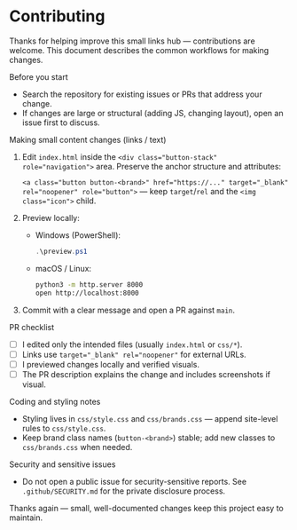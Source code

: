 # Contributing

Thanks for helping improve this small links hub — contributions are welcome. This document describes the common workflows for making changes.

Before you start

- Search the repository for existing issues or PRs that address your change.
- If changes are large or structural (adding JS, changing layout), open an issue first to discuss.

Making small content changes (links / text)

1. Edit `index.html` inside the `<div class="button-stack" role="navigation">` area. Preserve the anchor structure and attributes:

   `<a class="button button-<brand>" href="https://..." target="_blank" rel="noopener" role="button">` — keep `target`/`rel` and the `<img class="icon">` child.

2. Preview locally:

   - Windows (PowerShell):

     ```powershell
     .\preview.ps1
     ```

   - macOS / Linux:

     ```bash
     python3 -m http.server 8000
     open http://localhost:8000
     ```

3. Commit with a clear message and open a PR against `main`.

PR checklist

- [ ] I edited only the intended files (usually `index.html` or `css/*`).
- [ ] Links use `target="_blank" rel="noopener"` for external URLs.
- [ ] I previewed changes locally and verified visuals.
- [ ] The PR description explains the change and includes screenshots if visual.

Coding and styling notes

- Styling lives in `css/style.css` and `css/brands.css` — append site-level rules to `css/style.css`.
- Keep brand class names (`button-<brand>`) stable; add new classes to `css/brands.css` when needed.

Security and sensitive issues

- Do not open a public issue for security-sensitive reports. See `.github/SECURITY.md` for the private disclosure process.

Thanks again — small, well-documented changes keep this project easy to maintain.
